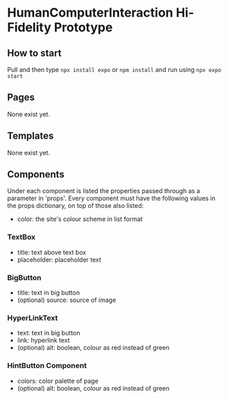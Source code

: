
# HumanComputerInteraction Hi-Fidelity Prototype

## How to start
Pull and then type `npx install expo` or `npm install` and run using `npx expo start`


## Pages

None exist yet.



## Templates

None exist yet.


## Components
Under each component is listed the properties passed through as a parameter in 'props'. Every component must have the following values in the props dictionary, on top of those also listed:
- color: the site's colour scheme in list format

### TextBox
- title: text above text box
- placeholder: placeholder text

### BigButton
- title: text in big button
- (optional) source: source of image

### HyperLinkText
- text: text in big button
- link: hyperlink text
- (optional) alt: boolean, colour as red instead of green

### HintButton Component
- colors: color palette of page
- (optional) alt: boolean, colour as red instead of green
